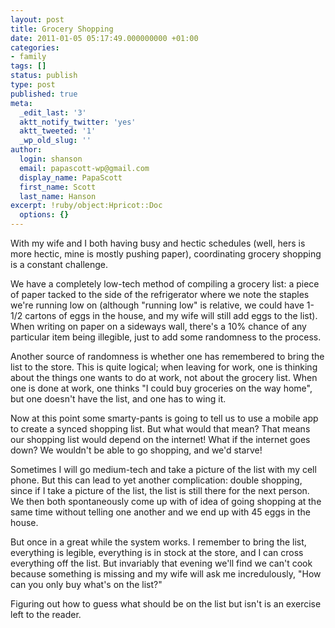 ```yaml
---
layout: post
title: Grocery Shopping
date: 2011-01-05 05:17:49.000000000 +01:00
categories:
- family
tags: []
status: publish
type: post
published: true
meta:
  _edit_last: '3'
  aktt_notify_twitter: 'yes'
  aktt_tweeted: '1'
  _wp_old_slug: ''
author:
  login: shanson
  email: papascott-wp@gmail.com
  display_name: PapaScott
  first_name: Scott
  last_name: Hanson
excerpt: !ruby/object:Hpricot::Doc
  options: {}
---
```

<p>With my wife and I both having busy and hectic schedules (well, hers is more hectic, mine is mostly pushing paper), coordinating grocery shopping is a constant challenge. </p>
<p>We have a completely low-tech method of compiling a grocery list: a piece of paper tacked to the side of the refrigerator where we note the staples we're running low on (although "running low" is relative, we could have 1-1/2 cartons of eggs in the house, and my wife will still add eggs to the list). When writing on paper on a sideways wall, there's a 10% chance of any particular item being illegible, just to add some randomness to the process.</p>
<p>Another source of randomness is whether one has remembered to bring the list to the store. This is quite logical; when leaving for work, one is thinking about the things one wants to do at work, not about the grocery list. When one is done at work, one thinks "I could buy groceries on the way home", but one doesn't have the list, and one has to wing it.</p>
<p>Now at this point some smarty-pants is going to tell us to use a mobile app to create a synced shopping list. But what would that mean? That means our shopping list would depend on the internet! What if the internet goes down? We wouldn't be able to go shopping, and we'd starve!</p>
<p>Sometimes I will go medium-tech and take a picture of the list with my cell phone. But this can lead to yet another complication: double shopping, since if I take a picture of the list, the list is still there for the next person. We then both spontaneously come up with of idea of going shopping at the same time without telling one another and we end up with 45 eggs in the house.</p>
<p>But once in a great while the system works. I remember to bring the list, everything is legible, everything is in stock at the store, and I can cross everything off the list. But invariably that evening we'll find we can't cook because something is missing and my wife will ask me incredulously, "How can you only buy what's on the list?"</p>
<p>Figuring out how to guess what should be on the list but isn't is an exercise left to the reader.</p>
